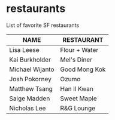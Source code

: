 # restaurants
List of favorite SF restaurants

 NAME | RESTAURANT 
---|---
Lisa Leese | Flour + Water
Kai Burkholder | Mel's Diner
Michael Wijanto | Good Mong Kok
Josh Pokorney | Ozumo
Matthew Tsang | Han Il Kwan
Saige Madden | Sweet Maple
Nicholas Lee | R&G Lounge
